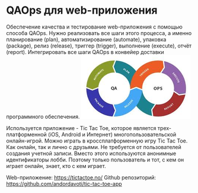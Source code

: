 # QAOps для web-приложения 

Обеспечение качества и тестирование web-приложения с помощью способа QAOps. 
Нужно реализовать все шаги этого процесса, а именно планирование (plan), автоматизирование (automate),
упаковка (package), релиз (release), триггер (trigger), выполнение (execute), отчёт (report). 
Интегрировать все шаги QAOps в конвейер доставки программного обеспечения.
				![Screenshot](qaops.jpg)

Используется приложение - Tic Tac Toe, которое является трех-платформенной (iOS, Android и Интернет)
многопользовательской онлайн-игрой. Можно играть в кроссплатформенную игру Tic Tac Toe.
Как онлайн, так и лично с друзьями. Не требуется от пользователей создания учетной записи.
Вместо этого используются анонимные идентификаторы лобби. Поэтому только пользователь и тот,
с кем он играет онлайн, знает, кто с кем играет.

Web-приложение: https://tictactoe.no/
Github репозиторий: https://github.com/andordavoti/tic-tac-toe-app
